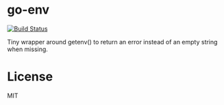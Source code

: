 
# go-env

 [![Build Status](https://travis-ci.org/segmentio/go-env.svg?branch=master)](https://travis-ci.org/segmentio/go-env)

 Tiny wrapper around getenv() to return an error instead of an empty string when missing.

# License

 MIT